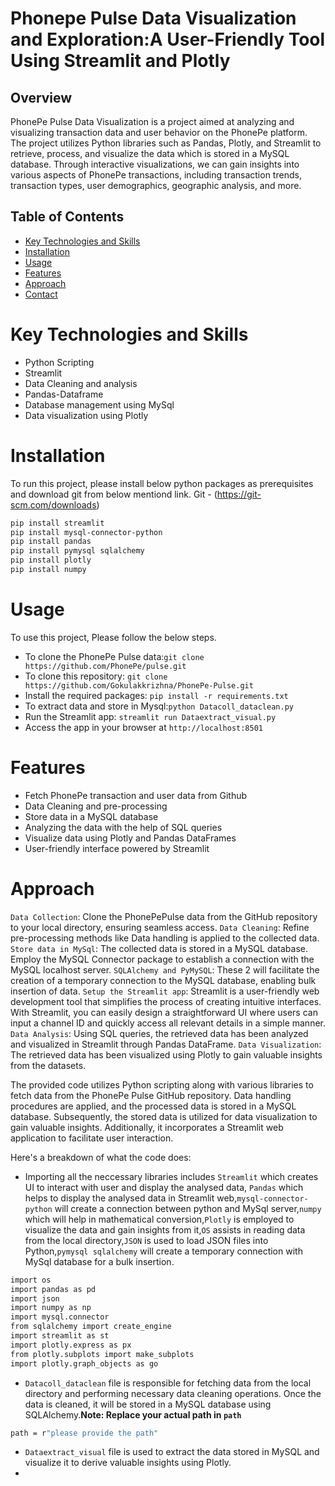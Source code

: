 # Phonepe Pulse Data Visualization and Exploration:A User-Friendly Tool Using Streamlit and Plotly
## Overview
PhonePe Pulse Data Visualization is a project aimed at analyzing and visualizing transaction data and user behavior on the PhonePe platform. The project utilizes Python libraries such as Pandas, Plotly, and Streamlit to retrieve, process, and visualize the data which is stored in a MySQL database. Through interactive visualizations, we can gain insights into various aspects of PhonePe transactions, including transaction trends, transaction types, user demographics, geographic analysis, and more.
## Table of Contents
- [Key Technologies and Skills](#key-technologies-and-skills)
- [Installation](#installation)
- [Usage](#usage)
- [Features](#features)
- [Approach](#approach)
- [Contact](#contact)
# Key Technologies and Skills
- Python Scripting
- Streamlit
- Data Cleaning and analysis
- Pandas-Dataframe
- Database management using MySql
- Data visualization using Plotly
# Installation
To run this project, please install below python packages as prerequisites and download git from below mentiond link.
Git - (https://git-scm.com/downloads)
```bash
pip install streamlit
pip install mysql-connector-python
pip install pandas
pip install pymysql sqlalchemy
pip install plotly
pip install numpy
```
# Usage
To use this project, Please follow the below steps.
- To clone the PhonePe Pulse data:```git clone https://github.com/PhonePe/pulse.git```
- To clone this repository: ```git clone https://github.com/Gokulakkrizhna/PhonePe-Pulse.git```
- Install the required packages: ```pip install -r requirements.txt ```
- To extract data and store in Mysql:```python Datacoll_dataclean.py```
- Run the Streamlit app: ```streamlit run Dataextract_visual.py```
- Access the app in your browser at ```http://localhost:8501```
# Features
- Fetch PhonePe transaction and user data from Github
- Data Cleaning and pre-processing
- Store data in a MySQL database
- Analyzing the data with the help of SQL queries
- Visualize data using Plotly and Pandas DataFrames
- User-friendly interface powered by Streamlit
# Approach
```Data Collection```: Clone the PhonePePulse data from the GitHub repository to your local directory, ensuring seamless access. 
```Data Cleaning```: Refine pre-processing methods like Data handling is applied to the collected data.
```Store data in MySql```: The collected data is stored in a MySQL database. Employ the MySQL Connector package to establish a connection with the MySQL localhost server. 
```SQLAlchemy and PyMySQL```: These 2 will facilitate the creation of a temporary connection to the MySQL database, enabling bulk insertion of data.
```Setup the Streamlit app```: Streamlit is a user-friendly web development tool that simplifies the process of creating intuitive interfaces. With Streamlit, you can easily design a straightforward UI where users can input a channel ID and quickly access all relevant details in a simple manner.
```Data Analysis```: Using SQL queries, the retrieved data has been analyzed and visualized in Streamlit through Pandas DataFrame.
```Data Visualization```: The retrieved data has been visualized using Plotly to gain valuable insights from the datasets.

The provided code utilizes Python scripting along with various libraries to fetch data from the PhonePe Pulse GitHub repository. Data handling procedures are applied, and the processed data is stored in a MySQL database. Subsequently, the stored data is utilized for data visualization to gain valuable insights. Additionally, it incorporates a Streamlit web application to facilitate user interaction.

Here's a breakdown of what the code does:
- Importing all the neccessary libraries includes ```Streamlit``` which creates UI to interact with user and display the analysed data, ```Pandas``` which helps to display the analysed data in Streamlit web,```mysql-connector-python``` will create a connection between python and MySql server,```numpy``` which will help in mathematical conversion,```Plotly```  is employed to visualize the data and gain insights from it,```OS``` assists in reading data from the local directory,```JSON``` is used to load JSON files into Python,```pymysql sqlalchemy``` will create a temporary connection with MySql database for a bulk insertion.
```bash
import os
import pandas as pd
import json
import numpy as np
import mysql.connector
from sqlalchemy import create_engine
import streamlit as st
import plotly.express as px
from plotly.subplots import make_subplots
import plotly.graph_objects as go
```
- ```Datacoll_dataclean``` file is responsible for fetching data from the local directory and performing necessary data cleaning operations. Once the data is cleaned, it will be stored in a MySQL database using SQLAlchemy.**Note: Replace your actual path in ```path```**
```bash
path = r"please provide the path"
```
- ```Dataextract_visual```  file is used to extract the data stored in MySQL and visualize it to derive valuable insights using Plotly.
- 
